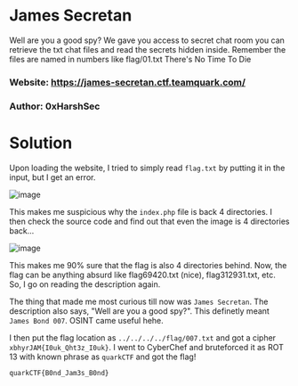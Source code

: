 James Secretan
=

Well are you a good spy? We gave you access to secret chat room you can retrieve the txt chat files and read the secrets hidden inside.
Remember the files are named in numbers like flag/01.txt
There's No Time To Die

### Website: https://james-secretan.ctf.teamquark.com/

### Author: 0xHarshSec

Solution
=

Upon loading the website, I tried to simply read `flag.txt` by putting it in the input, but I get an error.

![image](https://github.com/Apzyte-Gamer/hack-Envision-2024/assets/71684682/ce2dd06a-b9f4-4eeb-8e98-ff805909a2bb)

This makes me suspicious why the `index.php` file is back 4 directories. I then check the source code and find out that even the image is 4 directories back...

![image](https://github.com/Apzyte-Gamer/hack-Envision-2024/assets/71684682/6a87e5fa-ebb2-44bb-ae72-79e5606a2fcd)

This makes me 90% sure that the flag is also 4 directories behind. Now, the flag can be anything absurd like flag69420.txt (nice), flag312931.txt, etc. So, I go on reading the description again.

The thing that made me most curious till now was `James Secretan`. The description also says, "Well are you a good spy?". This definetly meant `James Bond 007`. OSINT came useful hehe.

I then put the flag location as `../../../../flag/007.txt` and got a cipher `xbhyrJAM{I0uk_Qht3z_I0uk}`. I went to CyberChef and bruteforced it as ROT 13 with known phrase as `quarkCTF` and got the flag!

`quarkCTF{B0nd_Jam3s_B0nd}`
